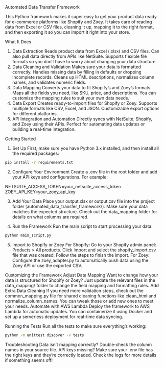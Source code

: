 Automated Data Transfer Framework

This Python framework makes it super easy to get your product data ready for e-commerce platforms like Shopify and Zoey. It takes care of reading data from Excel or CSV files, cleaning it up, mapping it to the right format, and then exporting it so you can import it right into your store.

What It Does
1. Data Extraction
Reads product data from Excel (.xlsx) and CSV files.
Can also pull data directly from APIs like NetSuite.
Supports flexible file formats so you don’t have to worry about changing your data structure.
2. Data Cleaning and Validation
Makes sure your data is formatted correctly.
Handles missing data by filling in defaults or dropping incomplete records.
Cleans up HTML descriptions, normalizes column names, and validates numeric fields.
3. Data Mapping
Converts your data to fit Shopify’s and Zoey’s formats.
Maps all the fields you need, like SKU, price, and descriptions.
You can customize the mapping rules to suit your own data needs.
4. Data Export
Creates ready-to-import files for Shopify or Zoey.
Supports multiple formats like CSV, Excel, and JSON.
Customizable export options for different platforms.
5. API Integration and Automation
Directly syncs with NetSuite, Shopify, and Zoey using their APIs.
Perfect for automating data updates or building a real-time integration.

Getting Started
1. Set Up
First, make sure you have Python 3.x installed, and then install all the required packages:


```bash
pip install -r requirements.txt
```


2. Configure Your Environment
Create a .env file in the root folder and add your API keys and configurations. For example:

NETSUITE_ACCESS_TOKEN=your_netsuite_access_token
ZOEY_API_KEY=your_zoey_api_key

3. Add Your Data
Place your output.xlsx or output.csv file into the project folder (automated_data_transfer_framework/).
Make sure your data matches the expected structure. Check out the data_mapping folder for details on what columns are required.

4. Run the Framework
Run the main script to start processing your data:


```bash
python main_script.py
```

5. Import to Shopify or Zoey
For Shopify:
Go to your Shopify admin panel: Products > All products.
Click Import and select the shopify_import.csv file that was created.
Follow the steps to finish the import.
For Zoey:
Configure the zoey_adapter.py to automatically push data using the Zoey API or use the exported CSV.

Customizing the Framework
Adjust Data Mapping
Want to change how your data is structured for Shopify or Zoey? Just update the relevant files in the data_mapping/ folder to change the field mapping and formatting rules.
Add Extra Data Cleaning
If you need more validation steps, check out the common_mapping.py file for shared cleaning functions like clean_html and normalize_column_names. You can tweak those or add new ones to meet your needs.
Automate with AWS Lambda
Deploy the framework to AWS Lambda for automatic updates. You can containerize it using Docker and set up a serverless deployment for real-time data syncing.

Running the Tests
Run all the tests to make sure everything’s working:



```bash
python -m unittest discover -v tests
```


Troubleshooting
Data isn’t mapping correctly? Double-check the column names in your source file.
API keys missing? Make sure your .env file has the right keys and they’re correctly loaded.
Check the logs for more details if something seems off!



